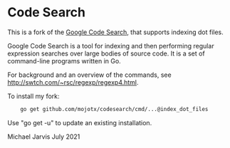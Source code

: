 # Code Search

This is a fork of the [Google Code Search](github.com/google/codesearch),
that supports indexing dot files.

Google Code Search is a tool for indexing and then performing
regular expression searches over large bodies of source code.
It is a set of command-line programs written in Go.

For background and an overview of the commands,
see http://swtch.com/~rsc/regexp/regexp4.html.

To install my fork:

```sh
	go get github.com/mojotx/codesearch/cmd/...@index_dot_files
```

Use "go get -u" to update an existing installation.

Michael Jarvis
July 2021
